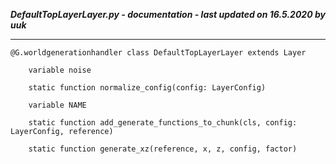 ***DefaultTopLayerLayer.py - documentation - last updated on 16.5.2020 by uuk***
___

    @G.worldgenerationhandler class DefaultTopLayerLayer extends Layer

        variable noise

        static function normalize_config(config: LayerConfig)

        variable NAME

        static function add_generate_functions_to_chunk(cls, config: LayerConfig, reference)

        static function generate_xz(reference, x, z, config, factor)